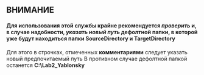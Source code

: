 ## ВНИМАНИЕ
#### Для использования этой службы крайне рекомендуется *проверить* и, в случае надобности, *указать новый путь* дефолтной папки, в которой уже будут находиться папки SourceDirectory и TargetDirectory

 Для этого в строчках, отмеченных **комментариями** следует указать новый предпочитаемый путь
 В противном случае дефолтной папкой останется **C:\Lab2_Yablonsky**
